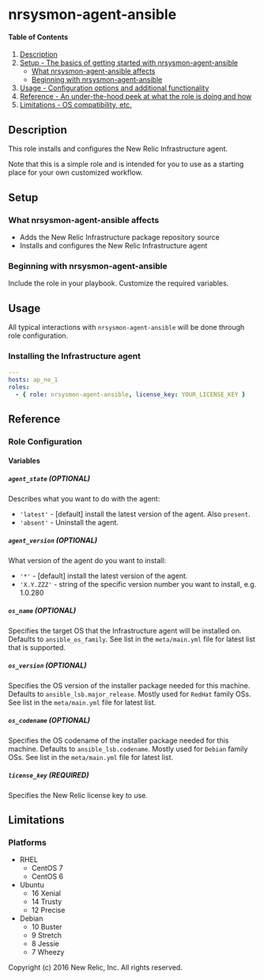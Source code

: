 # nrsysmon-agent-ansible

#### Table of Contents

1. [Description](#description)
2. [Setup - The basics of getting started with nrsysmon-agent-ansible](#setup)
    * [What nrsysmon-agent-ansible affects](#what-nrsysmon-agent-ansible-affects)
    * [Beginning with nrsysmon-agent-ansible](#beginning-with-nrsysmon-agent-ansible)
3. [Usage - Configuration options and additional functionality](#usage)
4. [Reference - An under-the-hood peek at what the role is doing and how](#reference)
5. [Limitations - OS compatibility, etc.](#limitations)

## Description

This role installs and configures the New Relic Infrastructure agent.

Note that this is a simple role and is intended for you to use as a starting
place for your own customized workflow.

## Setup

### What nrsysmon-agent-ansible affects

- Adds the New Relic Infrastructure package repository source
- Installs and configures the New Relic Infrastructure agent

### Beginning with nrsysmon-agent-ansible

Include the role in your playbook. Customize the required variables.

## Usage

All typical interactions with `nrsysmon-agent-ansible` will be done through role configuration.

### Installing the Infrastructure agent

```yaml
---
hosts: ap_ne_1
roles:
  - { role: nrsysmon-agent-ansible, license_key: YOUR_LICENSE_KEY }
```

## Reference

### Role Configuration

#### Variables

##### `agent_state` (OPTIONAL)

Describes what you want to do with the agent:

* `'latest'` - [default] install the latest version of the agent. Also `present`.
* `'absent'` - Uninstall the agent.


##### `agent_version` (OPTIONAL)

What version of the agent do you want to install:

* `'*'`       - [default] install the latest version of the agent.
* `'X.Y.ZZZ'` - string of the specific version number you want to install, e.g.  1.0.280

##### `os_name` (OPTIONAL)

Specifies the target OS that the Infrastructure agent will be installed on.
Defaults to `ansible_os_family`. See list in the `meta/main.yml` file for latest list that is supported.

##### `os_version` (OPTIONAL)

Specifies the OS version of the installer package needed for this machine.
Defaults to `ansible_lsb.major_release`. Mostly used for `RedHat` family OSs. See list in the `meta/main.yml` file for latest list.

##### `os_codename` (OPTIONAL)

Specifies the OS codename of the installer package needed for this machine.
Defaults to `ansible_lsb.codename`. Mostly used for `Debian` family OSs. See list in the `meta/main.yml` file for latest list.

##### `license_key` (REQUIRED)

Specifies the New Relic license key to use.


## Limitations

### Platforms

- RHEL
  - CentOS 7
  - CentOS 6
- Ubuntu
  - 16 Xenial
  - 14 Trusty
  - 12 Precise
- Debian
  - 10 Buster
  - 9 Stretch
  - 8 Jessie
  - 7 Wheezy

Copyright (c) 2016 New Relic, Inc. All rights reserved.
